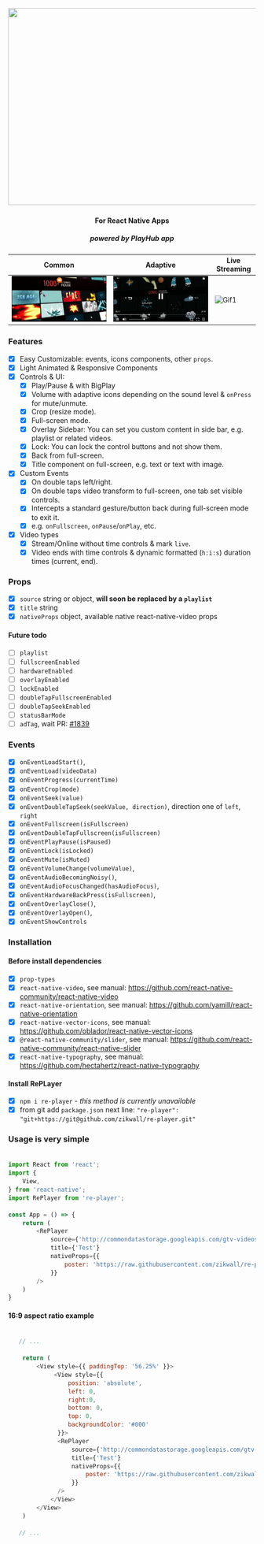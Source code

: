 <div align="center">
  <img width="800" height="400" src="https://github.com/zikwall/re-player/blob/master/screenshots/re-player-poster-2.png">
  <h4>For React Native Apps</h4>
  <h5>powered by PlayHub app</h5>
</div>

Common | Adaptive | Live Streaming
--- | --- | ---
![Gif1](/gifs/20200229_205716_2.gif) | ![Gif1](/gifs/20200229_205716_3.gif) | ![Gif1](/gifs/20200229_205838_1.gif)

### Features

- [x] Easy Customizable: events, icons components, other `props`.
- [x] Light Animated & Responsive Components
- [x] Controls & UI:
    - [x] Play/Pause & with BigPlay
    - [x] Volume with adaptive icons depending on the sound level & `onPress` for mute/unmute.
    - [x] Crop (resize mode).
    - [x] Full-screen mode.
    - [x] Overlay Sidebar: You can set you custom content in side bar, e.g. playlist or related videos.
    - [x] Lock: You can lock the control buttons and not show them.
    - [x] Back from full-screen.
    - [x] Title component on full-screen, e.g. text or text with image.
- [x] Custom Events
    - [x] On double taps left/right.
    - [x] On double taps video transform to full-screen, one tab set visible controls.
    - [x] Intercepts a standard gesture/button back during full-screen mode to exit it.
    - [x] e.g. `onFullscreen`, `onPause`/`onPlay`, etc.
- [x] Video types
    - [x] Stream/Online without time controls & mark `live`.
    - [x] Video ends with time controls & dynamic formatted (`h:i:s`) duration times (current, end).

### Props

- [x] `source` string or object, __will soon be replaced by a `playlist`__
- [x] `title` string
- [x] `nativeProps` object, available native react-native-video props

#### Future todo

- [ ] `playlist`
- [ ] `fullscreenEnabled`
- [ ] `hardwareEnabled`
- [ ] `overlayEnabled`
- [ ] `lockEnabled`
- [ ] `doubleTapFullscreenEnabled`
- [ ] `doubleTapSeekEnabled`
- [ ] `statusBarMode`
- [ ] `adTag`, wait PR: [#1839](https://github.com/react-native-community/react-native-video/pull/1839)

### Events

- [x] `onEventLoadStart()`,
- [x] `onEventLoad(videoData)`
- [x] `onEventProgress(currentTime)`
- [x] `onEventCrop(mode)`
- [x] `onEventSeek(value)`
- [x] `onEventDoubleTapSeek(seekValue, direction)`, direction one of `left`, `right`
- [x] `onEventFullscreen(isFullscreen)`
- [x] `onEventDoubleTapFullscreen(isFullscreen)`
- [x] `onEventPlayPause(isPaused)`
- [x] `onEventLock(isLocked)`
- [x] `onEventMute(isMuted)`
- [x] `onEventVolumeChange(volumeValue)`,
- [x] `onEventAudioBecomingNoisy()`,
- [x] `onEventAudioFocusChanged(hasAudioFocus)`,
- [x] `onEventHardwareBackPress(isFullscreen)`,
- [x] `onEventOverlayClose()`,
- [x] `onEventOverlayOpen()`,
- [x] `onEventShowControls`

### Installation

#### Before install dependencies

- [x] `prop-types`
- [x] `react-native-video`, see manual: https://github.com/react-native-community/react-native-video
- [x] `react-native-orientation`, see manual: https://github.com/yamill/react-native-orientation
- [x] `react-native-vector-icons`, see manual: https://github.com/oblador/react-native-vector-icons
- [x] `@react-native-community/slider`, see manual: https://github.com/react-native-community/react-native-slider
- [x] `react-native-typography`, see manual: https://github.com/hectahertz/react-native-typography

#### Install RePLayer

- [x] `npm i re-player` - _this method is currently unavailable_
- [x] from git add `package.json` next line: `"re-player": "git+https://git@github.com/zikwall/re-player.git"`

### Usage is very simple

```js

import React from 'react';
import {
    View,
} from 'react-native';
import RePlayer from 're-player';

const App = () => {
    return (
        <RePlayer
            source={'http://commondatastorage.googleapis.com/gtv-videos-bucket/sample/BigBuckBunny.mp4'}
            title={'Test'}
            nativeProps={{
                poster: 'https://raw.githubusercontent.com/zikwall/re-player/master/screenshots/re-player-poster-2.png'
            }}
        />
    )
}

```

#### 16:9 aspect ratio example

```js

   // ...
    
    return (
        <View style={{ paddingTop: '56.25%' }}>
             <View style={{
                 position: 'absolute',
                 left: 0,
                 right:0,
                 bottom: 0,
                 top: 0,
                 backgroundColor: '#000'
              }}>
              <RePlayer
                  source={'http://commondatastorage.googleapis.com/gtv-videos-bucket/sample/BigBuckBunny.mp4'}
                  title={'Test'}
                  nativeProps={{
                      poster: 'https://raw.githubusercontent.com/zikwall/re-player/master/screenshots/re-player-poster-2.png'
                  }}
              />
            </View>
        </View>
    )

   // ...

```
